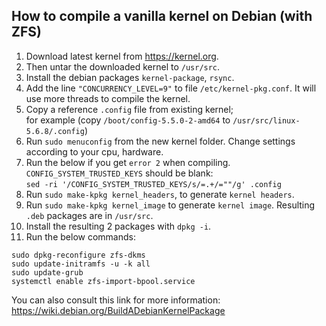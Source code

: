 ## How to compile a vanilla kernel on Debian (with ZFS)

1. Download latest kernel from https://kernel.org.
2. Then untar the downloaded kernel to `/usr/src`.
3. Install the debian packages `kernel-package`, `rsync`.
4. Add the line `"CONCURRENCY_LEVEL=9"` to file `/etc/kernel-pkg.conf`. It will use more threads to compile the kernel.
5. Copy a reference `.config` file from existing kernel;  
for example (copy `/boot/config-5.5.0-2-amd64` to `/usr/src/linux-5.6.8/.config`)
6. Run `sudo menuconfig` from the new kernel folder. Change settings according to your cpu, hardware.
7. Run the below if you get `error 2` when compiling. `CONFIG_SYSTEM_TRUSTED_KEYS` should be blank:  
`sed -ri '/CONFIG_SYSTEM_TRUSTED_KEYS/s/=.+/=""/g' .config`
8. Run `sudo make-kpkg kernel_headers`, to generate `kernel headers`.
9. Run `sudo make-kpkg kernel_image` to generate `kernel image`. Resulting `.deb` packages are in `/usr/src`.
10. Install the resulting 2 packages with `dpkg -i`.
11. Run the below commands:  
```
sudo dpkg-reconfigure zfs-dkms
sudo update-initramfs -u -k all
sudo update-grub
systemctl enable zfs-import-bpool.service
```
You can also consult this link for more information:  
<https://wiki.debian.org/BuildADebianKernelPackage>
